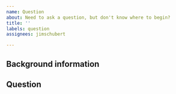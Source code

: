 ```yaml
---
name: Question
about: Need to ask a question, but don't know where to begin?
title: ''
labels: question
assignees: jimschubert

---
```


## Background information
<!-- add some details here -->

## Question
<!-- add your question here -->
